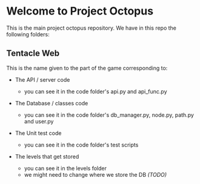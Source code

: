 # Welcome to Project Octopus

This is the main project octopus repository.
We have in this repo the following folders:

## Tentacle Web

This is the name given to the part of the game corresponding to:

- The API / server code

  - you can see it in the code folder's api.py and api_func.py

- The Database / classes code

  - you can see it in the code folder's db_manager.py, node.py, path.py and user.py

- The Unit test code

  - you can see it in the code folder's test scripts

- The levels that get stored

  - you can see it in the levels folder
  - we might need to change where we store the DB _(TODO)_
